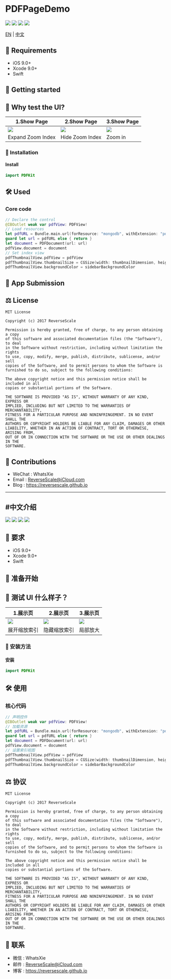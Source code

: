 # PDFPageDemo

![](https://img.shields.io/badge/platform-iOS-red.svg) ![](https://img.shields.io/badge/language-Swift-blue.svg) ![](https://img.shields.io/badge/download-9.9MB-yellow.svg) ![](https://img.shields.io/badge/license-MIT%20License-brightgreen.svg)

[EN](#Requirements) | [中文](#中文说明)

## 🤖 Requirements

* iOS 9.0+
* Xcode 9.0+
* Swift

## 🚀 Getting started

## 🎨 Why test the UI?

|1.Show Page |2.Show Page |3.Show Page |
| ------------- | ------------- | ------------- |
| ![](http://og1yl0w9z.bkt.clouddn.com/18-3-26/58190006.jpg) | ![](http://og1yl0w9z.bkt.clouddn.com/18-3-26/31414404.jpg) | ![](http://og1yl0w9z.bkt.clouddn.com/18-3-26/64177338.jpg) | 
| Expand Zoom Index | Hide Zoom Index | Zoom in |

### 🎯 Installation

#### Install

```Swift
import PDFKit
```

## 🛠 Used

### Core code

```Swift
// Declare the control
@IBOutlet weak var pdfView: PDFView!
// Load resources
let pdfURL = Bundle.main.url(forResource: "mongodb", withExtension: "pdf")
guard let url = pdfURL else { return }
let document = PDFDocument(url: url)
pdfView.document = document
// Set index view
pdfThumbnailView.pdfView = pdfView
pdfThumbnailView.thumbnailSize = CGSize(width: thumbnailDimension, height: thumbnailDimension)
pdfThumbnailView.backgroundColor = sidebarBackgroundColor
```


## 📝 App Submission

## ⚖ License

```
MIT License

Copyright (c) 2017 ReverseScale

Permission is hereby granted, free of charge, to any person obtaining a copy
of this software and associated documentation files (the "Software"), to deal
in the Software without restriction, including without limitation the rights
to use, copy, modify, merge, publish, distribute, sublicense, and/or sell
copies of the Software, and to permit persons to whom the Software is
furnished to do so, subject to the following conditions:

The above copyright notice and this permission notice shall be included in all
copies or substantial portions of the Software.

THE SOFTWARE IS PROVIDED "AS IS", WITHOUT WARRANTY OF ANY KIND, EXPRESS OR
IMPLIED, INCLUDING BUT NOT LIMITED TO THE WARRANTIES OF MERCHANTABILITY,
FITNESS FOR A PARTICULAR PURPOSE AND NONINFRINGEMENT. IN NO EVENT SHALL THE
AUTHORS OR COPYRIGHT HOLDERS BE LIABLE FOR ANY CLAIM, DAMAGES OR OTHER
LIABILITY, WHETHER IN AN ACTION OF CONTRACT, TORT OR OTHERWISE, ARISING FROM,
OUT OF OR IN CONNECTION WITH THE SOFTWARE OR THE USE OR OTHER DEALINGS IN THE
SOFTWARE.
```

## 😬 Contributions

* WeChat : WhatsXie
* Email : ReverseScale@iCloud.com
* Blog : https://reversescale.github.io

-------

#中文介绍
------

![](https://img.shields.io/badge/platform-iOS-red.svg) ![](https://img.shields.io/badge/language-Swift-blue.svg) ![](https://img.shields.io/badge/download-9.9MB-yellow.svg) ![](https://img.shields.io/badge/license-MIT%20License-brightgreen.svg)

## 🤖 要求

* iOS 9.0+
* Xcode 9.0+
* Swift

## 🚀 准备开始

## 🎨 测试 UI 什么样子？

|1.展示页 |2.展示页 |3.展示页 |
| ------------- | ------------- | ------------- | 
| ![](http://og1yl0w9z.bkt.clouddn.com/18-3-26/58190006.jpg) | ![](http://og1yl0w9z.bkt.clouddn.com/18-3-26/31414404.jpg) | ![](http://og1yl0w9z.bkt.clouddn.com/18-3-26/64177338.jpg) | 
| 展开缩放索引 | 隐藏缩放索引 | 局部放大 | 

### 🎯 安装方法

#### 安装
```Swift
import PDFKit
```

## 🛠 使用

### 核心代码
```Swift
// 声明控件
@IBOutlet weak var pdfView: PDFView!
// 加载资源
let pdfURL = Bundle.main.url(forResource: "mongodb", withExtension: "pdf")
guard let url = pdfURL else { return }
let document = PDFDocument(url: url)
pdfView.document = document
// 设置索引视图
pdfThumbnailView.pdfView = pdfView
pdfThumbnailView.thumbnailSize = CGSize(width: thumbnailDimension, height: thumbnailDimension)
pdfThumbnailView.backgroundColor = sidebarBackgroundColor
```

## ⚖ 协议

```
MIT License

Copyright (c) 2017 ReverseScale

Permission is hereby granted, free of charge, to any person obtaining a copy
of this software and associated documentation files (the "Software"), to deal
in the Software without restriction, including without limitation the rights
to use, copy, modify, merge, publish, distribute, sublicense, and/or sell
copies of the Software, and to permit persons to whom the Software is
furnished to do so, subject to the following conditions:

The above copyright notice and this permission notice shall be included in all
copies or substantial portions of the Software.

THE SOFTWARE IS PROVIDED "AS IS", WITHOUT WARRANTY OF ANY KIND, EXPRESS OR
IMPLIED, INCLUDING BUT NOT LIMITED TO THE WARRANTIES OF MERCHANTABILITY,
FITNESS FOR A PARTICULAR PURPOSE AND NONINFRINGEMENT. IN NO EVENT SHALL THE
AUTHORS OR COPYRIGHT HOLDERS BE LIABLE FOR ANY CLAIM, DAMAGES OR OTHER
LIABILITY, WHETHER IN AN ACTION OF CONTRACT, TORT OR OTHERWISE, ARISING FROM,
OUT OF OR IN CONNECTION WITH THE SOFTWARE OR THE USE OR OTHER DEALINGS IN THE
SOFTWARE.
```

## 😬  联系

* 微信 : WhatsXie
* 邮件 : ReverseScale@iCloud.com
* 博客 : https://reversescale.github.io
